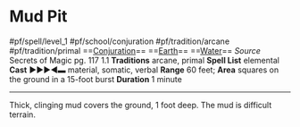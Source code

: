 # Mud Pit
#pf/spell/level_1 #pf/school/conjuration #pf/tradition/arcane #pf/tradition/primal
==[Conjuration](../../../Traits/Conjuration.md)== ==[Earth](../../../Traits/Earth.md)== ==[Water](../../../Traits/Water.md)==
*Source* Secrets of Magic pg. 117 1.1
**Traditions** arcane, primal
**Spell List** elemental
**Cast** ►►►◄▬ material, somatic, verbal
**Range** 60 feet; **Area** squares on the ground in a 15-foot burst
**Duration** 1 minute

---
Thick, clinging mud covers the ground, 1 foot deep. The mud is difficult terrain.